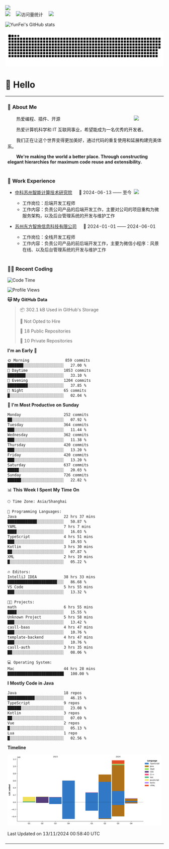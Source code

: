   <!-- dynamic typing effect 动态打字效果 -->
  <div>
    <a href="http://yunfei.plus">
      <img src="https://readme-typing-svg.demolab.com?font=Fira+Code&pause=1000&width=435&lines=console.log(%22Hello%2C%20World%22);祝您今天愉快!&center=true&size=27" />
    </a>
  </div>

  <div>
    <a href="http://yunfei.plus/"><img src="https://img.shields.io/badge/Website-博客-8c36db" /></a>&emsp;
    <!-- visitor -->
    <img src="https://komarev.com/ghpvc/?username=yunfeidog&label=Views&color=orange&style=flat" alt="访问量统计" />&emsp;
    <!-- wakatime -->    
    <a href="https://wakatime.com/@yunfeidog"><img src="https://wakatime.com/badge/user/42d0678c-368b-448b-9a77-5d21c5b55352.svg" /></a>
  </div>

![YunFei's GitHub stats](https://github-readme-stats.vercel.app/api?username=yunfeidog)

![snake](./dist/github-contribution-grid-snake.svg)

#  🙋 Hello

<table>


<tr><td>

### 🤺 About Me

<img align="right" width="88" src="https://cdn.jsdelivr.net/gh/yunfeidog/yunfeidog/assets/images/jobs.png" />

<p>&emsp;&emsp;热爱编程、插件、开源</p>
<p>&emsp;&emsp;热爱计算机科学和 IT 互联网事业，希望能成为一名优秀的开发者。</p>
<p>&emsp;&emsp;我们正在让这个世界变得更加美好，通过代码的重复使用和延展构建完美体系。</p>
<p>&emsp;&emsp;<strong>We're making the world a better place. Through constructing elegant hierarchies for maximum code reuse and extensibility.</strong></p>

</td></tr> 

<tr><td>

### 🏢 Work Experience

<img align="right" width="88" src="https://cdn.jsdelivr.net/gh/yunfeidog/yunfeidog/assets/images/yuanze.png" />

- [中科苏州智能计算技术研究院](http://iict.ac.cn/sy) &emsp; 📌 2024-06-13 —— 至今

  - 工作岗位：后端开发工程师
  - 工作内容：负责公司产品的后端开发工作，主要对公司的项目重构为微服务架构，以及后台管理系统的开发与维护工作

- [苏州东方智旅信息科技有限公司](http://www.leyoobao.com/) &emsp; 📌 2024-01-01 —— 2024-06-01

    - 工作岗位：全栈开发工程师
    - 工作内容：负责公司产品的前后端开发工作，主要为微信小程序：风景在线、以及后台管理系统的开发与维护工作


</td></tr>

<tr><td>

### 👩‍💻 Recent Coding
<!--START_SECTION:waka-->
![Code Time](http://img.shields.io/badge/Code%20Time-2%2C039%20hrs%2028%20mins-blue)

![Profile Views](http://img.shields.io/badge/Profile%20Views-1-blue)

**🐱 My GitHub Data** 

> 📦 302.1 kB Used in GitHub's Storage 
 > 
> 🚫 Not Opted to Hire
 > 
> 📜 18 Public Repositories 
 > 
> 🔑 10 Private Repositories 
 > 
**I'm an Early 🐤** 

```text
🌞 Morning                859 commits         ███████░░░░░░░░░░░░░░░░░░   27.00 % 
🌆 Daytime                1053 commits        ████████░░░░░░░░░░░░░░░░░   33.10 % 
🌃 Evening                1204 commits        █████████░░░░░░░░░░░░░░░░   37.85 % 
🌙 Night                  65 commits          █░░░░░░░░░░░░░░░░░░░░░░░░   02.04 % 
```
📅 **I'm Most Productive on Sunday** 

```text
Monday                   252 commits         ██░░░░░░░░░░░░░░░░░░░░░░░   07.92 % 
Tuesday                  364 commits         ███░░░░░░░░░░░░░░░░░░░░░░   11.44 % 
Wednesday                362 commits         ███░░░░░░░░░░░░░░░░░░░░░░   11.38 % 
Thursday                 420 commits         ███░░░░░░░░░░░░░░░░░░░░░░   13.20 % 
Friday                   420 commits         ███░░░░░░░░░░░░░░░░░░░░░░   13.20 % 
Saturday                 637 commits         █████░░░░░░░░░░░░░░░░░░░░   20.03 % 
Sunday                   726 commits         ██████░░░░░░░░░░░░░░░░░░░   22.82 % 
```


📊 **This Week I Spent My Time On** 

```text
🕑︎ Time Zone: Asia/Shanghai

💬 Programming Languages: 
Java                     22 hrs 37 mins      █████████████░░░░░░░░░░░░   50.87 % 
YAML                     7 hrs 7 mins        ████░░░░░░░░░░░░░░░░░░░░░   16.03 % 
TypeScript               4 hrs 51 mins       ███░░░░░░░░░░░░░░░░░░░░░░   10.93 % 
Kotlin                   3 hrs 30 mins       ██░░░░░░░░░░░░░░░░░░░░░░░   07.87 % 
XML                      2 hrs 19 mins       █░░░░░░░░░░░░░░░░░░░░░░░░   05.22 % 

🔥 Editors: 
IntelliJ IDEA            38 hrs 33 mins      ██████████████████████░░░   86.68 % 
VS Code                  5 hrs 55 mins       ███░░░░░░░░░░░░░░░░░░░░░░   13.32 % 

🐱‍💻 Projects: 
math                     6 hrs 55 mins       ████░░░░░░░░░░░░░░░░░░░░░   15.55 % 
Unknown Project          5 hrs 58 mins       ███░░░░░░░░░░░░░░░░░░░░░░   13.42 % 
casll-baas               4 hrs 47 mins       ███░░░░░░░░░░░░░░░░░░░░░░   10.76 % 
template-backend         4 hrs 47 mins       ███░░░░░░░░░░░░░░░░░░░░░░   10.76 % 
casll-auth               3 hrs 35 mins       ██░░░░░░░░░░░░░░░░░░░░░░░   08.06 % 

💻 Operating System: 
Mac                      44 hrs 28 mins      █████████████████████████   100.00 % 
```

**I Mostly Code in Java** 

```text
Java                     18 repos            ████████████░░░░░░░░░░░░░   46.15 % 
TypeScript               9 repos             ██████░░░░░░░░░░░░░░░░░░░   23.08 % 
Kotlin                   3 repos             ██░░░░░░░░░░░░░░░░░░░░░░░   07.69 % 
Vue                      2 repos             █░░░░░░░░░░░░░░░░░░░░░░░░   05.13 % 
Lua                      1 repo              █░░░░░░░░░░░░░░░░░░░░░░░░   02.56 % 
```



**Timeline**

![Lines of Code chart](https://raw.githubusercontent.com/yunfeidog/yunfeidog/main/assets/bar_graph.png)


 Last Updated on 13/11/2024 00:58:40 UTC
<!--END_SECTION:waka-->

</td></tr>




<tr><td>


